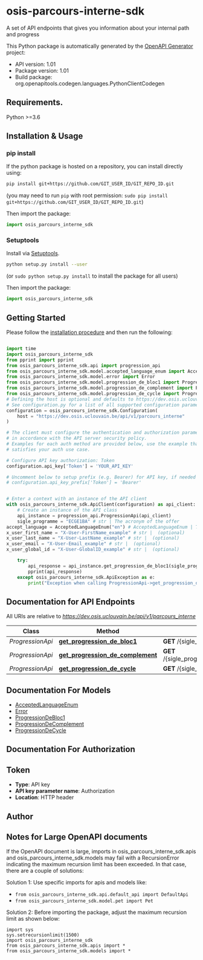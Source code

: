 # osis-parcours-interne-sdk
A set of API endpoints that gives you information about your internal path and progress

This Python package is automatically generated by the [OpenAPI Generator](https://openapi-generator.tech) project:

- API version: 1.01
- Package version: 1.01
- Build package: org.openapitools.codegen.languages.PythonClientCodegen

## Requirements.

Python >=3.6

## Installation & Usage
### pip install

If the python package is hosted on a repository, you can install directly using:

```sh
pip install git+https://github.com/GIT_USER_ID/GIT_REPO_ID.git
```
(you may need to run `pip` with root permission: `sudo pip install git+https://github.com/GIT_USER_ID/GIT_REPO_ID.git`)

Then import the package:
```python
import osis_parcours_interne_sdk
```

### Setuptools

Install via [Setuptools](http://pypi.python.org/pypi/setuptools).

```sh
python setup.py install --user
```
(or `sudo python setup.py install` to install the package for all users)

Then import the package:
```python
import osis_parcours_interne_sdk
```

## Getting Started

Please follow the [installation procedure](#installation--usage) and then run the following:

```python

import time
import osis_parcours_interne_sdk
from pprint import pprint
from osis_parcours_interne_sdk.api import progression_api
from osis_parcours_interne_sdk.model.accepted_language_enum import AcceptedLanguageEnum
from osis_parcours_interne_sdk.model.error import Error
from osis_parcours_interne_sdk.model.progression_de_bloc1 import ProgressionDeBloc1
from osis_parcours_interne_sdk.model.progression_de_complement import ProgressionDeComplement
from osis_parcours_interne_sdk.model.progression_de_cycle import ProgressionDeCycle
# Defining the host is optional and defaults to https://dev.osis.uclouvain.be/api/v1/parcours_interne
# See configuration.py for a list of all supported configuration parameters.
configuration = osis_parcours_interne_sdk.Configuration(
    host = "https://dev.osis.uclouvain.be/api/v1/parcours_interne"
)

# The client must configure the authentication and authorization parameters
# in accordance with the API server security policy.
# Examples for each auth method are provided below, use the example that
# satisfies your auth use case.

# Configure API key authorization: Token
configuration.api_key['Token'] = 'YOUR_API_KEY'

# Uncomment below to setup prefix (e.g. Bearer) for API key, if needed
# configuration.api_key_prefix['Token'] = 'Bearer'


# Enter a context with an instance of the API client
with osis_parcours_interne_sdk.ApiClient(configuration) as api_client:
    # Create an instance of the API class
    api_instance = progression_api.ProgressionApi(api_client)
    sigle_programme = "ECGE1BA" # str | The acronym of the offer
accept_language = AcceptedLanguageEnum("en") # AcceptedLanguageEnum | The header advertises which languages the client is able to understand, and which locale variant is preferred. (By languages, we mean natural languages, such as English, and not programming languages.)  (optional)
x_user_first_name = "X-User-FirstName_example" # str |  (optional)
x_user_last_name = "X-User-LastName_example" # str |  (optional)
x_user_email = "X-User-Email_example" # str |  (optional)
x_user_global_id = "X-User-GlobalID_example" # str |  (optional)

    try:
        api_response = api_instance.get_progression_de_bloc1(sigle_programme, accept_language=accept_language, x_user_first_name=x_user_first_name, x_user_last_name=x_user_last_name, x_user_email=x_user_email, x_user_global_id=x_user_global_id)
        pprint(api_response)
    except osis_parcours_interne_sdk.ApiException as e:
        print("Exception when calling ProgressionApi->get_progression_de_bloc1: %s\n" % e)
```

## Documentation for API Endpoints

All URIs are relative to *https://dev.osis.uclouvain.be/api/v1/parcours_interne*

Class | Method | HTTP request | Description
------------ | ------------- | ------------- | -------------
*ProgressionApi* | [**get_progression_de_bloc1**](docs/ProgressionApi.md#get_progression_de_bloc1) | **GET** /{sigle_programme}/progression_de_bloc_1/ | 
*ProgressionApi* | [**get_progression_de_complement**](docs/ProgressionApi.md#get_progression_de_complement) | **GET** /{sigle_programme}/progression_de_complement/ | 
*ProgressionApi* | [**get_progression_de_cycle**](docs/ProgressionApi.md#get_progression_de_cycle) | **GET** /{sigle_programme}/progression_de_cycle/ | 


## Documentation For Models

 - [AcceptedLanguageEnum](docs/AcceptedLanguageEnum.md)
 - [Error](docs/Error.md)
 - [ProgressionDeBloc1](docs/ProgressionDeBloc1.md)
 - [ProgressionDeComplement](docs/ProgressionDeComplement.md)
 - [ProgressionDeCycle](docs/ProgressionDeCycle.md)


## Documentation For Authorization


## Token

- **Type**: API key
- **API key parameter name**: Authorization
- **Location**: HTTP header


## Author




## Notes for Large OpenAPI documents
If the OpenAPI document is large, imports in osis_parcours_interne_sdk.apis and osis_parcours_interne_sdk.models may fail with a
RecursionError indicating the maximum recursion limit has been exceeded. In that case, there are a couple of solutions:

Solution 1:
Use specific imports for apis and models like:
- `from osis_parcours_interne_sdk.api.default_api import DefaultApi`
- `from osis_parcours_interne_sdk.model.pet import Pet`

Solution 2:
Before importing the package, adjust the maximum recursion limit as shown below:
```
import sys
sys.setrecursionlimit(1500)
import osis_parcours_interne_sdk
from osis_parcours_interne_sdk.apis import *
from osis_parcours_interne_sdk.models import *
```


